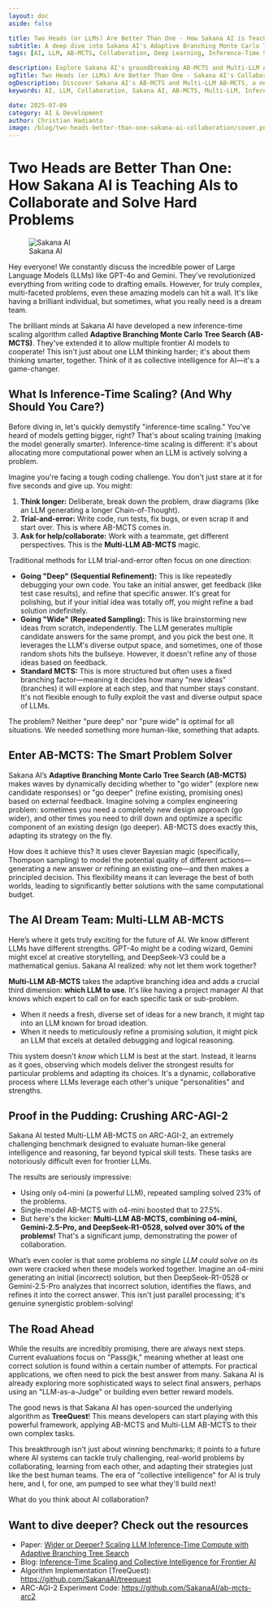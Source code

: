 ```yaml
---
layout: doc
aside: false

title: Two Heads (or LLMs) Are Better Than One - How Sakana AI is Teaching AIs to Collaborate and Solve Hard Problems
subtitle: A deep dive into Sakana AI's Adaptive Branching Monte Carlo Tree Search (AB-MCTS) and Multi-LLM AB-MCTS, showcasing how AI models can collaborate to solve complex problems.
tags: [AI, LLM, AB-MCTS, Collaboration, Deep Learning, Inference-Time Scaling, Machine Learning, Multi-LLM, Sakana AI]

description: Explore Sakana AI's groundbreaking AB-MCTS and Multi-LLM AB-MCTS, demonstrating how multiple AI models can work together to achieve collective intelligence and solve problems beyond individual capabilities, as proven on ARC-AGI-2.
ogTitle: Two Heads (or LLMs) Are Better Than One - Sakana AI's Collaborative AI | Christian Hadianto's Blog
ogDescription: Discover Sakana AI's AB-MCTS and Multi-LLM AB-MCTS, a new approach where AI models collaborate to solve complex problems, achieving collective intelligence and outperforming individual models.
keywords: AI, LLM, Collaboration, Sakana AI, AB-MCTS, Multi-LLM, Inference-Time Scaling, Machine Learning, Deep Learning, ARC-AGI-2, TreeQuest, Christian Hadianto

date: 2025-07-09
category: AI & Development
author: Christian Hadianto
image: /blog/two-heads-better-than-one-sakana-ai-collaboration/cover.png
---
```

# Two Heads are Better Than One: How Sakana AI is Teaching AIs to Collaborate and Solve Hard Problems

<figure>
  <img src="/blog/two-heads-better-than-one-sakana-ai-collaboration/cover.png" alt="Sakana AI">
  <figcaption>Sakana AI</figcaption>
</figure>

Hey everyone! We constantly discuss the incredible power of Large Language Models (LLMs) like GPT-4o and Gemini. They've revolutionized everything from writing code to drafting emails. However, for truly complex, multi-faceted problems, even these amazing models can hit a wall. It's like having a brilliant individual, but sometimes, what you really need is a dream team.

The brilliant minds at Sakana AI have developed a new inference-time scaling algorithm called **Adaptive Branching Monte Carlo Tree Search (AB-MCTS)**. They've extended it to allow multiple frontier AI models to cooperate! This isn't just about one LLM thinking harder; it's about them thinking smarter, together. Think of it as collective intelligence for AI—it's a game-changer.

## What Is Inference-Time Scaling? (And Why Should You Care?)

Before diving in, let's quickly demystify "inference-time scaling." You've heard of models getting bigger, right? That's about scaling training (making the model generally smarter). Inference-time scaling is different: it's about allocating more computational power when an LLM is actively solving a problem.

Imagine you're facing a tough coding challenge. You don't just stare at it for five seconds and give up. You might:

1. **Think longer:** Deliberate, break down the problem, draw diagrams (like an LLM generating a longer Chain-of-Thought).
2. **Trial-and-error:** Write code, run tests, fix bugs, or even scrap it and start over. This is where AB-MCTS comes in.
3. **Ask for help/collaborate:** Work with a teammate, get different perspectives. This is the **Multi-LLM AB-MCTS** magic.

Traditional methods for LLM trial-and-error often focus on one direction:

* **Going "Deep" (Sequential Refinement):** This is like repeatedly debugging your own code. You take an initial answer, get feedback (like test case results), and refine that specific answer. It's great for polishing, but if your initial idea was totally off, you might refine a bad solution indefinitely.
* **Going "Wide" (Repeated Sampling):** This is like brainstorming new ideas from scratch, independently. The LLM generates multiple candidate answers for the same prompt, and you pick the best one. It leverages the LLM's diverse output space, and sometimes, one of those random shots hits the bullseye. However, it doesn't refine any of those ideas based on feedback.
* **Standard MCTS:** This is more structured but often uses a fixed branching factor—meaning it decides how many "new ideas" (branches) it will explore at each step, and that number stays constant. It's not flexible enough to fully exploit the vast and diverse output space of LLMs.

The problem? Neither "pure deep" nor "pure wide" is optimal for all situations. We needed something more human-like, something that adapts.

## Enter AB-MCTS: The Smart Problem Solver

Sakana AI’s **Adaptive Branching Monte Carlo Tree Search (AB-MCTS)** makes waves by dynamically deciding whether to "go wider" (explore new candidate responses) or "go deeper" (refine existing, promising ones) based on external feedback. Imagine solving a complex engineering problem: sometimes you need a completely new design approach (go wider), and other times you need to drill down and optimize a specific component of an existing design (go deeper). AB-MCTS does exactly this, adapting its strategy on the fly.

How does it achieve this? It uses clever Bayesian magic (specifically, Thompson sampling) to model the potential quality of different actions—generating a new answer or refining an existing one—and then makes a principled decision. This flexibility means it can leverage the best of both worlds, leading to significantly better solutions with the same computational budget.

## The AI Dream Team: Multi-LLM AB-MCTS

Here’s where it gets truly exciting for the future of AI. We know different LLMs have different strengths. GPT-4o might be a coding wizard, Gemini might excel at creative storytelling, and DeepSeek-V3 could be a mathematical genius. Sakana AI realized: why not let them work together?

**Multi-LLM AB-MCTS** takes the adaptive branching idea and adds a crucial third dimension: **which LLM to use**. It's like having a project manager AI that knows which expert to call on for each specific task or sub-problem.

* When it needs a fresh, diverse set of ideas for a new branch, it might tap into an LLM known for broad ideation.
* When it needs to meticulously refine a promising solution, it might pick an LLM that excels at detailed debugging and logical reasoning.

This system doesn't *know* which LLM is best at the start. Instead, it learns as it goes, observing which models deliver the strongest results for particular problems and adapting its choices. It's a dynamic, collaborative process where LLMs leverage each other's unique "personalities" and strengths.

## Proof in the Pudding: Crushing ARC-AGI-2

Sakana AI tested Multi-LLM AB-MCTS on ARC-AGI-2, an extremely challenging benchmark designed to evaluate human-like general intelligence and reasoning, far beyond typical skill tests. These tasks are notoriously difficult even for frontier LLMs.

The results are seriously impressive:

* Using only o4-mini (a powerful LLM), repeated sampling solved 23% of the problems.
* Single-model AB-MCTS with o4-mini boosted that to 27.5%.
* But here's the kicker: **Multi-LLM AB-MCTS, combining o4-mini, Gemini-2.5-Pro, and DeepSeek-R1-0528, solved over 30% of the problems!** That's a significant jump, demonstrating the power of collaboration.

What’s even cooler is that some problems *no single LLM could solve on its own* were cracked when these models worked together. Imagine an o4-mini generating an initial (incorrect) solution, but then DeepSeek-R1-0528 or Gemini-2.5-Pro analyzes that incorrect solution, identifies the flaws, and refines it into the correct answer. This isn't just parallel processing; it's genuine synergistic problem-solving!

## The Road Ahead

While the results are incredibly promising, there are always next steps. Current evaluations focus on "Pass@k," meaning whether at least one correct solution is found within a certain number of attempts. For practical applications, we often need to pick the best answer from many. Sakana AI is already exploring more sophisticated ways to select final answers, perhaps using an "LLM-as-a-Judge" or building even better reward models.

The good news is that Sakana AI has open-sourced the underlying algorithm as **TreeQuest**! This means developers can start playing with this powerful framework, applying AB-MCTS and Multi-LLM AB-MCTS to their own complex tasks.

This breakthrough isn't just about winning benchmarks; it points to a future where AI systems can tackle truly challenging, real-world problems by collaborating, learning from each other, and adapting their strategies just like the best human teams. The era of "collective intelligence" for AI is truly here, and I, for one, am pumped to see what they'll build next!

What do you think about AI collaboration?

## Want to dive deeper? Check out the resources

* Paper: [Wider or Deeper? Scaling LLM Inference-Time Compute with Adaptive Branching Tree Search](https://arxiv.org/abs/2503.04412)
* Blog: [Inference-Time Scaling and Collective Intelligence for Frontier AI](https://sakana.ai/ab-mcts/)
* Algorithm Implementation (TreeQuest): https://github.com/SakanaAI/treequest
* ARC-AGI-2 Experiment Code: https://github.com/SakanaAI/ab-mcts-arc2
